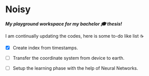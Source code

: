 # Noisy
***My playground workspace for my bachelor 🎓 thesis!***

I am continually updating the codes, here is some to-do like list ☕

- [x] Create index from timestamps.
- [ ] Transfer the coordinate system from device to earth.
- [ ] Setup the learning phase with the help of Neural Networks.

